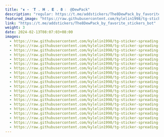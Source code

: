 ```yaml
---
title: "◖ ˖ ݁ 𝐓 . 𝐇 . 𝐄 . 𝟖 ꧇  @DewPack"
description: "regular: https://t.me/addstickers/The8DewPack_by_favorite_stickers_bot"
featured_image: "https://raw.githubusercontent.com/kylelin1998/tg-sticker-spreading-worldwide-images/main/img/d1bd5029-0a76-4898-a421-a7417981054c.jpg"
link: "https://t.me/addstickers/The8DewPack_by_favorite_stickers_bot"
weight: 3
date: 2024-02-13T08:07:03+08:00
images:
  - https://raw.githubusercontent.com/kylelin1998/tg-sticker-spreading-worldwide-images/main/img/d1bd5029-0a76-4898-a421-a7417981054c.jpg
  - https://raw.githubusercontent.com/kylelin1998/tg-sticker-spreading-worldwide-images/main/img/e3f12305-9f23-49a9-8b1b-7fd03b888372.jpg
  - https://raw.githubusercontent.com/kylelin1998/tg-sticker-spreading-worldwide-images/main/img/35a4a438-28a8-457b-b8d7-2b09ab02e710.jpg
  - https://raw.githubusercontent.com/kylelin1998/tg-sticker-spreading-worldwide-images/main/img/7db33654-5659-4829-b6e5-7797ffc343d1.jpg
  - https://raw.githubusercontent.com/kylelin1998/tg-sticker-spreading-worldwide-images/main/img/3ade20b2-053e-4cac-b33e-5e7757e72e4d.jpg
  - https://raw.githubusercontent.com/kylelin1998/tg-sticker-spreading-worldwide-images/main/img/26a168cc-c750-4963-82f0-84c191e293a0.jpg
  - https://raw.githubusercontent.com/kylelin1998/tg-sticker-spreading-worldwide-images/main/img/b44a2294-9f5d-4723-8677-ea13ab4b0f32.jpg
  - https://raw.githubusercontent.com/kylelin1998/tg-sticker-spreading-worldwide-images/main/img/ff7f373e-2e4f-4d6d-97c9-4477c3e9134f.jpg
  - https://raw.githubusercontent.com/kylelin1998/tg-sticker-spreading-worldwide-images/main/img/de47b5f0-fe4f-4783-aefc-1f8dc7be03bf.jpg
  - https://raw.githubusercontent.com/kylelin1998/tg-sticker-spreading-worldwide-images/main/img/8b1778f6-355e-46cb-9cf8-f1bcaf6cd455.jpg
  - https://raw.githubusercontent.com/kylelin1998/tg-sticker-spreading-worldwide-images/main/img/af345bc8-53fa-46d9-b80a-bdeb408257cf.jpg
  - https://raw.githubusercontent.com/kylelin1998/tg-sticker-spreading-worldwide-images/main/img/dc4f302e-080a-4908-a8f5-180da37210ec.jpg
  - https://raw.githubusercontent.com/kylelin1998/tg-sticker-spreading-worldwide-images/main/img/24a2ee2e-237a-405c-8928-a7d4e9196b02.jpg
  - https://raw.githubusercontent.com/kylelin1998/tg-sticker-spreading-worldwide-images/main/img/fbdfb1d5-0a39-4f14-90d6-d902d1540db2.jpg
  - https://raw.githubusercontent.com/kylelin1998/tg-sticker-spreading-worldwide-images/main/img/173a376f-e916-42e0-b5af-460d492dcfb8.jpg
  - https://raw.githubusercontent.com/kylelin1998/tg-sticker-spreading-worldwide-images/main/img/67bc28d2-e53c-48b7-baef-4a7de87022f8.jpg
  - https://raw.githubusercontent.com/kylelin1998/tg-sticker-spreading-worldwide-images/main/img/8aa6eb48-17e3-443e-9352-c58e1a57847d.jpg
  - https://raw.githubusercontent.com/kylelin1998/tg-sticker-spreading-worldwide-images/main/img/6e3c186a-715e-4360-96df-4d0eb1b756bc.jpg
  - https://raw.githubusercontent.com/kylelin1998/tg-sticker-spreading-worldwide-images/main/img/bb62a7dd-0964-451f-b534-c522537b3494.jpg
  - https://raw.githubusercontent.com/kylelin1998/tg-sticker-spreading-worldwide-images/main/img/b27bfff3-6ecd-40f8-8599-c2827c689013.jpg
---
```

